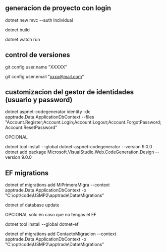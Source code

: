 ## generacion de proyecto con login

dotnet new mvc --auth Individual

dotnet build

dotnet watch run

## control de versiones

git config user.name "XXXXX"

git config user.email "xxxx@mail.com"

## customizacion del gestor de identidades (usuario y password)

dotnet aspnet-codegenerator identity -dc apptrade.Data.ApplicationDbContext --files "Account.Register;Account.Login;Account.Logout;Account.ForgotPassword;Account.ResetPassword"

OPCIONAL

dotnet tool install --global dotnet-aspnet-codegenerator --version 9.0.0
dotnet add package Microsoft.VisualStudio.Web.CodeGeneration.Design --version 9.0.0

## EF migrations

dotnet ef migrations add MiPrimeraMigra --context apptrade.Data.ApplicationDbContext -o "C:\opt\code\USMP2\apptrade\Data\Migrations"

dotnet ef database update

OPCIONAL solo en caso que no tengas el EF

dotnet tool install --global dotnet-ef

dotnet ef migrations add ContactoMigracion --context apptrade.Data.ApplicationDbContext -o "C:\opt\code\USMP2\apptrade\Data\Migrations"
